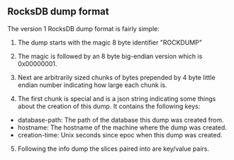 ## RocksDB dump format

The version 1 RocksDB dump format is fairly simple:

1) The dump starts with the magic 8 byte identifier "ROCKDUMP"

2) The magic is followed by an 8 byte big-endian version which is 0x00000001.

3) Next are arbitrarily sized chunks of bytes prepended by 4 byte little endian number indicating how large each chunk is.

4) The first chunk is special and is a json string indicating some things about the creation of this dump.  It contains the following keys:
* database-path: The path of the database this dump was created from.
* hostname: The hostname of the machine where the dump was created.
* creation-time: Unix seconds since epoc when this dump was created.

5) Following the info dump the slices paired into are key/value pairs.
